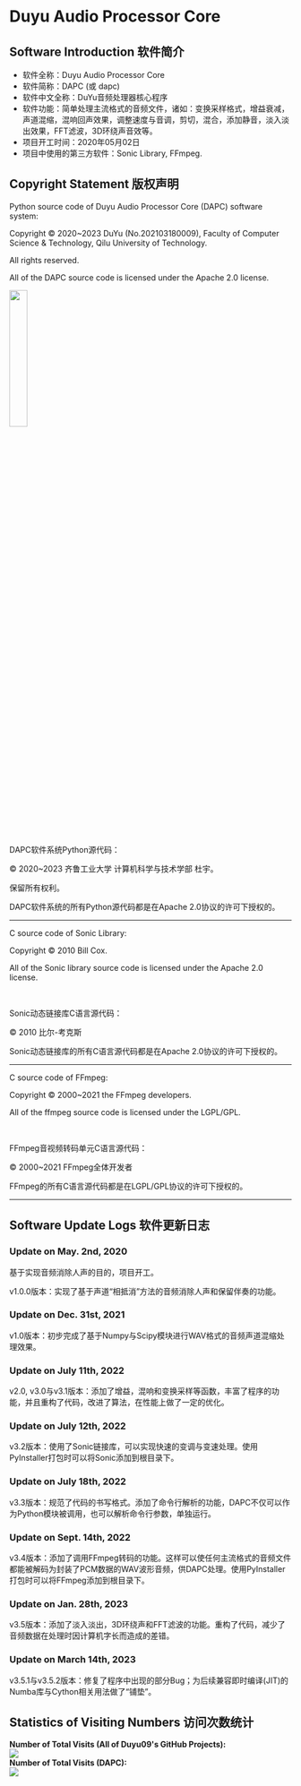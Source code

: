 # Duyu Audio Processor Core

## Software Introduction  软件简介

- 软件全称：Duyu Audio Processor Core
- 软件简称：DAPC (或 dapc)
- 软件中文全称：DuYu音频处理器核心程序
- 软件功能：简单处理主流格式的音频文件，诸如：变换采样格式，增益衰减，声道混缩，混响回声效果，调整速度与音调，剪切，混合，添加静音，淡入淡出效果，FFT滤波，3D环绕声音效等。
- 项目开工时间：2020年05月02日
- 项目中使用的第三方软件：Sonic Library, FFmpeg.

## Copyright Statement  版权声明

Python source code of Duyu Audio Processor Core (DAPC) software system:

Copyright &copy; 2020~2023 DuYu (No.202103180009), Faculty of Computer Science & Technology, Qilu University of Technology.
            

All rights reserved.

All of the DAPC source code is licensed under the Apache 2.0 license.

<img src="https://github.com/duyu09/Audio-Processing-Website/assets/92843163/b1ba666d-840c-4365-8975-65a33b8d7517" style="width:25%">

DAPC软件系统Python源代码：

&copy; 2020~2023 齐鲁工业大学 计算机科学与技术学部 杜宇。 

保留所有权利。

DAPC软件系统的所有Python源代码都是在Apache 2.0协议的许可下授权的。

----

C source code of Sonic Library:

Copyright &copy; 2010 Bill Cox.

All of the Sonic library source code is licensed under the Apache 2.0 license.

<br>

Sonic动态链接库C语言源代码：

&copy; 2010 比尔-考克斯

Sonic动态链接库的所有C语言源代码都是在Apache 2.0协议的许可下授权的。

----

C source code of FFmpeg:

Copyright &copy; 2000~2021 the FFmpeg developers.

All of the ffmpeg source code is licensed under the LGPL/GPL.

<br>

FFmpeg音视频转码单元C语言源代码：

&copy; 2000~2021 FFmpeg全体开发者

FFmpeg的所有C语言源代码都是在LGPL/GPL协议的许可下授权的。

----

## Software Update Logs  软件更新日志

### Update on May. 2nd, 2020

基于实现音频消除人声的目的，项目开工。

v1.0.0版本：实现了基于声道“相抵消”方法的音频消除人声和保留伴奏的功能。

### Update on Dec. 31st, 2021

v1.0版本：初步完成了基于Numpy与Scipy模块进行WAV格式的音频声道混缩处理效果。

### Update on July 11th, 2022

v2.0, v3.0与v3.1版本：添加了增益，混响和变换采样等函数，丰富了程序的功能，并且重构了代码，改进了算法，在性能上做了一定的优化。

### Update on July 12th, 2022

v3.2版本：使用了Sonic链接库，可以实现快速的变调与变速处理。使用PyInstaller打包时可以将Sonic添加到根目录下。

### Update on July 18th, 2022

v3.3版本：规范了代码的书写格式。添加了命令行解析的功能，DAPC不仅可以作为Python模块被调用，也可以解析命令行参数，单独运行。

### Update on Sept. 14th, 2022

v3.4版本：添加了调用FFmpeg转码的功能。这样可以使任何主流格式的音频文件都能被解码为封装了PCM数据的WAV波形音频，供DAPC处理。使用PyInstaller打包时可以将FFmpeg添加到根目录下。

### Update on Jan. 28th, 2023

v3.5版本：添加了淡入淡出，3D环绕声和FFT滤波的功能。重构了代码，减少了音频数据在处理时因计算机字长而造成的差错。

### Update on March 14th, 2023

v3.5.1与v3.5.2版本：修复了程序中出现的部分Bug；为后续兼容即时编译(JIT)的Numba库与Cython相关用法做了“铺垫”。

## Statistics of Visiting Numbers  访问次数统计

<div><b>Number of Total Visits (All of Duyu09's GitHub Projects): </b><br><img src="https://profile-counter.glitch.me/duyu09/count.svg" /></div> 

<div><b>Number of Total Visits (DAPC): </b><br><img src="https://profile-counter.glitch.me/duyu09-DAPC/count.svg" /></div> 

